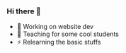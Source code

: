 ### Hi there 👋


- 🔭 Working on website dev
- 🌱 Teaching for some cool students
- ⚡ Relearning the basic stuffs

<!--
- 👯 I’m looking to collaborate on ...
- 🤔 I’m looking for help with ...
- 💬 Ask me about ...
- 📫 How to reach me: ...
- 😄 Pronouns: ...
- ⚡ Fun fact: ...
-->

